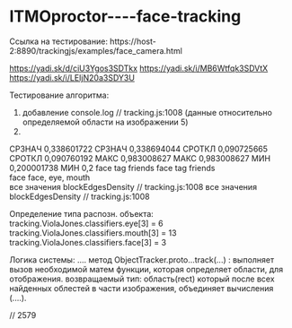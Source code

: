 # ITMOproctor----face-tracking

Ссылка на тестирование: https://host-2:8890/trackingjs/examples/face_camera.html

https://yadi.sk/d/ciU3Ygos3SDTkx
https://yadi.sk/i/MB6Wtfqk3SDVtX
https://yadi.sk/i/LEIjN20a3SDY3U


Тестирование алгоритма:
1. добавление console.log // tracking.js:1008 (данные относительно определяемой области на изображении 5)
2. 


СРЗНАЧ	0,338601722	СРЗНАЧ	0,338694044
СРОТКЛ	0,090725665	СРОТКЛ	0,090760192
МАКС	0,983008627	МАКС	0,983008627
МИН	0,200001738	МИН	0,2
face tag friends		face tag friends	
face		face, eye, mouth	
все значения blockEdgesDensity // tracking.js:1008		все значения blockEdgesDensity // tracking.js:1008	

Определение типа распозн. объекта: 
tracking.ViolaJones.classifiers.eye[3] = 6
tracking.ViolaJones.classifiers.mouth[3] = 13
tracking.ViolaJones.classifiers.face[3] = 3


Логика системы: 
....
метод ObjectTracker.proto...track(...) : выполняет вызов необходимой матем функции, которая определяет области, для отображения. 
возвращаемый тип: область(rect) который после всех найденных облестей в части изображения, объединяет вычисления (....).

// 2579
